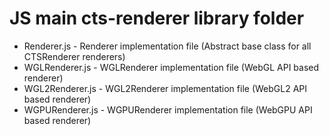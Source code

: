 # JS main cts-renderer library folder

* Renderer.js     - Renderer implementation file (Abstract base class for all CTSRenderer renderers) 
* WGLRenderer.js  - WGLRenderer implementation file (WebGL API based renderer)
* WGL2Renderer.js - WGL2Renderer implementation file (WebGL2 API based renderer)
* WGPURenderer.js - WGPURenderer implementation file (WebGPU API based renderer)
